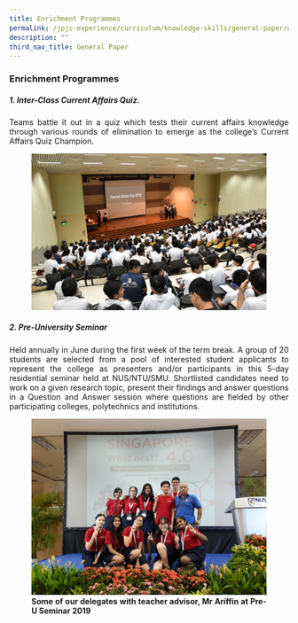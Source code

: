 ```yaml
---
title: Enrichment Programmes
permalink: /jpjc-experience/curriculum/knowledge-skills/general-paper/enrichment-programmes/
description: ""
third_nav_title: General Paper
---
```

### **Enrichment Programmes**
##### **1. Inter-Class Current Affairs Quiz.**
<div align=justify>
<p>
Teams battle it out in a quiz which tests their current affairs knowledge through various rounds of elimination to emerge as the college’s Current Affairs Quiz Champion.</p>

<figure>
<img src="/images/GP1.jpg">
</figure>

<h5><strong>2. Pre-University Seminar</strong></h5>

<p>
Held annually in June during the first week of the term break. A group of 20 students are selected from a pool of interested student applicants to represent the college as presenters and/or participants in this 5-day residential seminar held at NUS/NTU/SMU. Shortlisted candidates need to work on a given research topic, present their findings and answer questions in a Question and Answer session where questions are fielded by other participating colleges, polytechnics and institutions.</p>

<figure>	
<img src="/images/GP2.jpg">
<figcaption><strong>Some of our delegates with teacher advisor, Mr Ariffin at Pre-U Seminar 2019</strong></figcaption>
</figure>
</div>